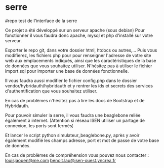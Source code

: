 # serre
#repo test de l'interface de la serre

Ce projet a été développé sur un serveur apache (sous debian)
Pour fonctionner il vous faudra donc apache, mysql et php d'installé sur votre serveur.

Exporter le repo git, dans votre dossier html, htdocs ou autres,...
Puis vous modifierez, les fichiers php pour pour renseigner l'adresse de votre site web aux emplacements indiqués, ainsi que les caractéristiques de la base de données que vous souhaitez utiliser. N'hésitez pas à utiliser le fichier import.sql pour importer une base de données fonctionnelle.

Il vous faudra aussi modifier le fichier config.php dans le dossier vendor/hybridauth/hybridauth et y rentrer les ids et secrets des services d'authentification que vous souhaitez utiliser. 

En cas de problèmes n'hésitez pas à lire les docs de Bootstrap et de Hybridauth.

Pour pouvoir simuler la serre, il vous faudra une beaglebone reliée également à internet. (Attention si réseau ISEN utiliser un partage de connexion, les ports sont fermés)

Et lancer le script python simulateur_beaglebone.py, après y avoir également modifié les champs adresse, port et mot de passe de votre base de données.



En cas de problèmes de compréhension vous pouvez nous contacter : louisjaouen@me.com
			benoit.lau@isen-ouest.yncrea.fr